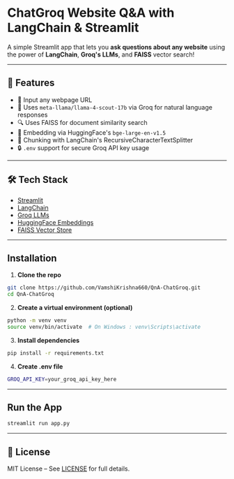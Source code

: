 # ChatGroq Website Q&A with LangChain & Streamlit

A simple Streamlit app that lets you **ask questions about any website** using the power of **LangChain**, **Groq's LLMs**, and **FAISS** vector search!

---

## 🚀 Features

- 🔗 Input any webpage URL
- 🤖 Uses `meta-llama/llama-4-scout-17b` via Groq for natural language responses
- 🔍 Uses FAISS for document similarity search
- 🧠 Embedding via HuggingFace's `bge-large-en-v1.5`
- 🧱 Chunking with LangChain's RecursiveCharacterTextSplitter
- 🔒 `.env` support for secure Groq API key usage

---

## 🛠️ Tech Stack

- [Streamlit](https://streamlit.io/)
- [LangChain](https://www.langchain.com/)
- [Groq LLMs](https://console.groq.com/)
- [HuggingFace Embeddings](https://huggingface.co/BAAI/bge-large-en-v1.5)
- [FAISS Vector Store](https://github.com/facebookresearch/faiss)

---

## Installation

1. **Clone the repo**

```bash
git clone https://github.com/VamshiKrishna660/QnA-ChatGroq.git
cd QnA-ChatGroq
```

2. **Create a virtual environment (optional)**

``` bash
python -m venv venv
source venv/bin/activate  # On Windows : venv\Scripts\activate

```

3. **Install dependencies**
```bash
pip install -r requirements.txt
```

4. **Create .env file**
```bash
GROQ_API_KEY=your_groq_api_key_here
```

--- 

## Run the App
```bash
streamlit run app.py
```

---

## 📜 License
MIT License – See [LICENSE](LICENSE) for full details.
